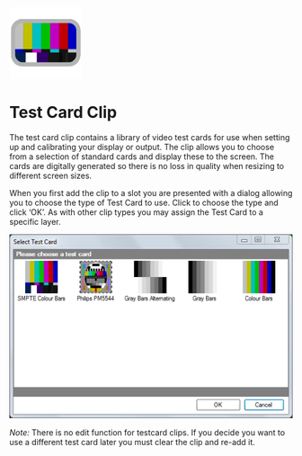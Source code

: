 ![](../../images/testcard.png)
# Test Card Clip

The test card clip contains a library of video test cards for use when setting up and calibrating your display or output. The clip allows you to choose from a selection of standard cards and display these to the screen. The cards are digitally generated so there is no loss in quality when resizing to different screen sizes.

When you first add the clip to a slot you are presented with a dialog allowing you to choose the type of Test Card to use. Click to choose the type and click ‘OK’. As with other clip types you may assign the Test Card to a specific layer.

![](../../images/clip-testcard.png)

*Note:* There is no edit function for testcard clips. If you decide you want to use a different test card later you must clear the clip and re-add it.